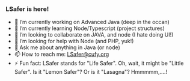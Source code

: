 ### LSafer is here!

- 🔭 I’m currently working on Advanced Java (deep in the occan)
- 🌱 I’m currently learning Node/Typescript (project structures)
- 👯 I’m looking to collaborate on JAVA, and node (I hate doing UI!)
- 🤔 I’m looking for help with Node (and PHP, yuk!)
- 💬 Ask me about anything in Java (or node)
- 📫 How to reach me: LSafer@cufy.org
- ⚡ Fun fact: LSafer stands for "Life Safer". Oh, wait, it might be "Little Safer". Is it "Lemon Safer"? Or is it "Lasagna"? Hmmmmm,....!
